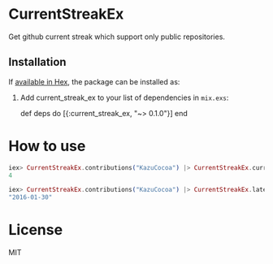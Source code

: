# CurrentStreakEx

Get github current streak which support only public repositories.

## Installation

If [available in Hex](https://hex.pm/docs/publish), the package can be installed as:

  1. Add current_streak_ex to your list of dependencies in `mix.exs`:

        def deps do
          [{:current_streak_ex, "~> 0.1.0"}]
        end

# How to use

```elixir
iex> CurrentStreakEx.contributions("KazuCocoa") |> CurrentStreakEx.current_streak
4
```

```elixir
iex> CurrentStreakEx.contributions("KazuCocoa") |> CurrentStreakEx.latest_streak_day
"2016-01-30"
```

# License
MIT
